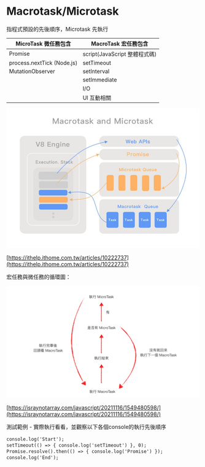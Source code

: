 # Macrotask/Microtask

指程式預設的先後順序，Microtask 先執行

| MicroTask 微任務包含       | MacroTask 宏任務包含          |
| -------------------------- | ----------------------------- |
| Promise                    | script(JavaScript 整體程式碼) |
| process.nextTick (Node.js) | setTimeout                    |
| MutationObserver           | setInterval                   |
|                            | setImmediate                  |
|                            | I/O                           |
|                            | UI 互動相關                   |

![micro_macro_task_illustrate_1](./img/micro_macro_task_illustrate_1.png
)

[https://ithelp.ithome.com.tw/articles/10222737](https://ithelp.ithome.com.tw/articles/10222737)


宏任務與微任務的循環圖：

![micro_macro_task_illustrate_2](./img/micro_macro_task_illustrate_2.png)

[https://israynotarray.com/javascript/20211116/1549480598/](https://israynotarray.com/javascript/20211116/1549480598/)

測試範例 - 實際執行看看，並觀察以下各個console的執行先後順序

```
console.log('Start');
setTimeout(() => { console.log('setTimeout') }, 0);
Promise.resolve().then(() => { console.log('Promise') });
console.log('End');
```
